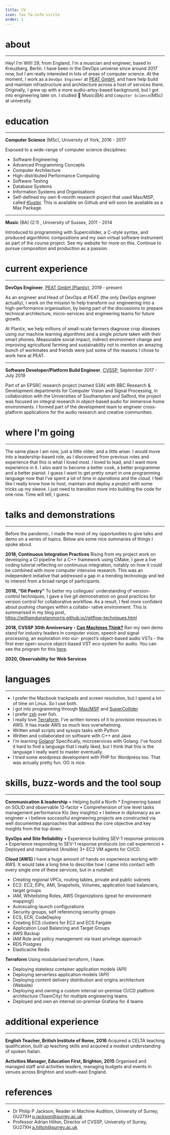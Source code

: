 ```yaml
---
title: CV
icon: fas fa-info-circle
order: 1
---
```


# about

---

Hey! I'm Will! 29, from England. I'm a musician and engineer, based in Kreuzberg, Berlin. I have been in the DevOps universe since around 2017 now, but I am really interested in lots of areas of computer science. At the moment, I work as a `DevOps Engineer` at [PEAT GmbH](https://plantix.net/en/), and have help build and maintain infrastructure and architecture across a host of services there. Originally, I grew up with a more audio-artsy-based background, but I got into engineering later on. I studied 🎹 Music(BA) and `Computer Science`(MSc) at university. 

# education

---

**Computer Science** (MSc), University of York, 2016 - 2017

Exposed to a wide-range of computer science disciplines:
* Software Engineering
* Advanced Programming Concepts
* Computer Architecture
* High-distributed Performance Computing
* Software Testing
* Database Systems
* Information Systems and Organisations
* Self-defined my own 6-month research project that used Max/MSP, called [Kluster](https://github.com/williamdunstanmorris/kluster). This is available on Github and will soon be available as a Max Package.

---

**Music** (BA) (2:1) , University of Sussex, 2011 - 2014

Introduced to programming with Supercollider, a C-style syntax, and produced algorithmic compositions and my own virtual software instrument as part of the course project. See my website for more on this. Continue to pursue composition and production as a passion.


# current experience

---

**DevOps Engineer**, [PEAT GmbH (Plantix)](https://plantix.net/en/), 2019 - present

As an engineer and Head of DevOps at PEAT (the only DevOps engineer actually), I work on the mission to help transform our engineering into a high-performance organisation, by being part of the discussions to prepare technical architecture, micro-services and engineering teams for future growth.

At Plantix, we help millions of small-scale farmers diagnose crop diseases using our machine learning algorithms and a single picture taken with their smart phones. Measurable social impact, indirect environment change and improving agricultural farming and sustainability not to mention an amazing bunch of workmates and friends were just some of the reasons I chose to work here at PEAT. 

---

**Software Developer/Platform Build Engineer**, [CVSSP](https://www.surrey.ac.uk/centre-vision-speech-signal-processing), September 2017 - July 2019

Part of an EPSRC research project (named S3A) with BBC Research & Development departments for Computer Vision and Signal Processing, in collaboration with the Universities of Southampton and Salford, the project was focused on integral research in object-based audio for immersive home environments. I formed part of the development team to engineer cross-platform applications for the audio research and creative communities.

# where I'm going

---

The same place I am now, just a little older, and a little wiser. I would move into a leadership-based  role, as I discovered from previous roles and experience that this is what I loved most. I loved to lead, and I want more experience in it. I also want to become a better cook, a better programmer and a better pianist. I guess I want to get pretty smart in one programming language now that I’ve spent a lot of time in *operations* and the *cloud*. I feel like I really know how to host, maintain and deploy a project with some tricks up my sleeve. I just need to transition more into building the code for one now. Time will tell, I guess.

# talks and demonstrations

---

Before the pandemic, I made the most of my opportunities to give talks and demo on a series of topics. Below are some nice summaries of things I spoke about. 

**2018, Continuous Integration Practices**
Rising from my project work on developing a CI pipeline for a C++ framework using CMake, I gave a
live coding tutorial reflecting on continuous integration, notably on how it could be combined with
more computer intensive research. This was an independent initiative that addressed a gap in a
trending technology and led to interest from a broad range of participants.

**2018, “Git Poetry”**
To better my collegues’ understanding of version-control techniques, I gave a live git demonstration
on good practices for version control for collaborative workflow. As a result, I feel more confident
about pushing changes within a collabo- rative environment. This is summarised in my blog post,
https://williamdunstanmorris.github.io//gitflow-techniques.html

**2018, CVSSP 30th Anniversary - [Can Machines Think?](https://www.surrey.ac.uk/centre-vision-speech-signal-processing/about/30th-anniversary)** Ran my own demo stand for industry leaders in computer vision, speech and signal processing, an exploration into our- project’s object-based audio VSTs - the first ever open-source object-based VST eco-system for audio. You can see the program for this [here](https://indd.adobe.com/view/12e222f7-79ab-4921-9c15-6ac26cbd267d). 

**2020, Observability for Web Services**

# languages

---

* I prefer the Macbook trackpads and screen resolution, but I spend a lot of time on Linux. So I use both.
* I got into programming through [Max/MSP](https://cycling74.com/products/max) and [SuperCollider](https://supercollider.github.io/)
* I prefer [zsh](https://ohmyz.sh/) over fish.
* I really love [Terraform](https://www.terraform.io/). I've written tonnes of it to provision resources in AWS. It has made AWS so much less overwhelming.
* Written small scripts and sysops tasks with Python
* Written and collaborated on software with C++ and Java
* I'm learning [Golang](https://go.dev/)! Specifically, microservices with Golang. I've found it hard to find a language that I really liked, but I think that this is the language I really want to master eventually.
* I tried some wordpress development with PHP for Wordpress too. That was actually pretty fun. OO is nice.  


# skills, buzz-words and the tool soup

------

**Communication & leadership**
• Helping build a North * Engineering based on SOLID and observable 12-factor
• Comprehension of low level tasks management performance KIs (key insights)
• I believe in diplomacy as an engineer
• i believe successful engineering projects are constructed via well documented approaches that address the core objective and key insights from the top down.

**SysOps and Site Reliability**
• Experience building SEV-1 response protocols
• Experience responding to SEV-1 response protocols (on call experience)
• Deployed and maintained (Ansible) 3+ EC2 VM agents for CI/CD.

**Cloud (AWS)**
I have a huge amount of hands on experience working with AWS. It would take a long time to describe how I came into contact with every single one of these services, but in a nutshell:

* Creating regional VPCs, routing tables, private and public subnets
* EC2: EC2, EIPs, AMI, Snapshots, Volumes, application load balancers, target groups
* IAM, Whitelisting Roles, AWS Organizations (great for environment mapping!) 
* Autoscaling launch configurations
* Security groups, self referencing security groups
* ECS, ECR, CodeDeploy
* Creating ECS clusters for EC2 and ECS Fargate
* Application Load Balancing and Target Groups
* AWS Backup
* IAM Role and policy management via least privilege approach
* RDS Postgres
* Elasticache Redis

**Terraform**
Using modularised terraform, I have:
* Deploying stateless container application models (API)
* Deploying serverless application models (API)
* Deploying content delivery distribution and origins architecture (Website)
* Deploying and owning a custom internal on-premise CI/CD platform architecture (TeamCity) for multiple engineering teams.
* Deployed and own an internal on-premise Grafana for 4 teams


# additional experience

---

**English Teacher, British Institute of Rome, 2016**
Acquired a CELTA teaching qualification, built up teaching skills and acquired a modest
understanding of spoken Italian.

**Activities Manager, Education First, Brighton, 2015**
Organised and managed staff and activities leaders, managing budgets and events in venues across
Brighton and south-east England.

# references

---

* Dr Philip P Jackson, Reader in Machine Audition, University of Surrey, GU27XH
p.jackson@surrey.ac.uk 
* Professor Adrian Hilton, Director of CVSSP, University of Surrey, GU27XH
a.hilton@surrey.ac.uk

